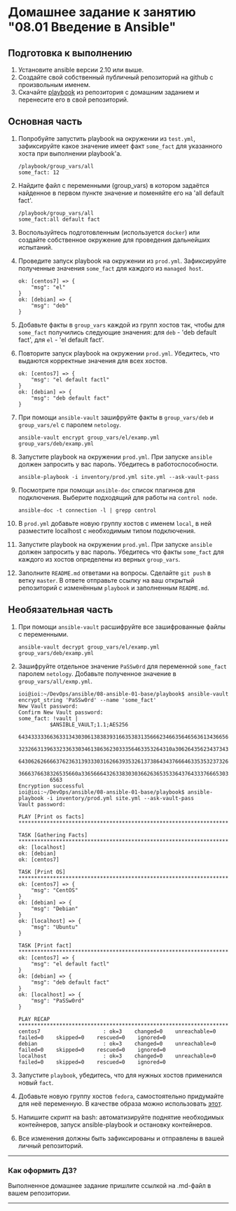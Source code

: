 # Домашнее задание к занятию "08.01 Введение в Ansible"

## Подготовка к выполнению
1. Установите ansible версии 2.10 или выше.
2. Создайте свой собственный публичный репозиторий на github с произвольным именем.
3. Скачайте [playbook](./playbook/) из репозитория с домашним заданием и перенесите его в свой репозиторий.

## Основная часть
1. Попробуйте запустить playbook на окружении из `test.yml`, зафиксируйте какое значение имеет факт `some_fact` для указанного хоста при выполнении playbook'a.

   ```
   /playbook/group_vars/all
   some_fact: 12 
   ```

2. Найдите файл с переменными (group_vars) в котором задаётся найденное в первом пункте значение и поменяйте его на 'all default fact'.

   ```
   /playbook/group_vars/all
   some_fact:all default fact
   ```

3. Воспользуйтесь подготовленным (используется `docker`) или создайте собственное окружение для проведения дальнейших испытаний.

4. Проведите запуск playbook на окружении из `prod.yml`. Зафиксируйте полученные значения `some_fact` для каждого из `managed host`.

   ```
   ok: [centos7] => {
       "msg": "el"
   }
   ok: [debian] => {
       "msg": "deb"
   }
   ```

5. Добавьте факты в `group_vars` каждой из групп хостов так, чтобы для `some_fact` получились следующие значения: для `deb` - 'deb default fact', для `el` - 'el default fact'.

6. Повторите запуск playbook на окружении `prod.yml`. Убедитесь, что выдаются корректные значения для всех хостов.

   ```
   ok: [centos7] => {
       "msg": "el default factl"
   }
   ok: [debian] => {
       "msg": "deb default fact"
   }
   ```

7. При помощи `ansible-vault` зашифруйте факты в `group_vars/deb` и `group_vars/el` с паролем `netology`.

   ```
   ansible-vault encrypt group_vars/el/examp.yml group_vars/deb/examp.yml
   ```

8. Запустите playbook на окружении `prod.yml`. При запуске `ansible` должен запросить у вас пароль. Убедитесь в работоспособности.

   ```
   ansible-playbook -i inventory/prod.yml site.yml --ask-vault-pass
   ```

9. Посмотрите при помощи `ansible-doc` список плагинов для подключения. Выберите подходящий для работы на `control node`.

   ```
   ansible-doc -t connection -l | grepp control
   ```

10. В `prod.yml` добавьте новую группу хостов с именем  `local`, в ней разместите localhost с необходимым типом подключения.

    

11. Запустите playbook на окружении `prod.yml`. При запуске `ansible` должен запросить у вас пароль. Убедитесь что факты `some_fact` для каждого из хостов определены из верных `group_vars`.

12. Заполните `README.md` ответами на вопросы. Сделайте `git push` в ветку `master`. В ответе отправьте ссылку на ваш открытый репозиторий с изменённым `playbook` и заполненным `README.md`.

## Необязательная часть

1. При помощи `ansible-vault` расшифруйте все зашифрованные файлы с переменными.

   ```
   ansible-vault decrypt group_vars/el/examp.yml group_vars/deb/examp.yml
   ```

2. Зашифруйте отдельное значение `PaSSw0rd` для переменной `some_fact` паролем `netology`. Добавьте полученное значение в `group_vars/all/exmp.yml`.

   ```
   ioi@ioi:~/DevOps/ansible/08-ansible-01-base/playbook$ ansible-vault encrypt_string 'PaSSw0rd' --name 'some_fact'
   New Vault password: 
   Confirm New Vault password: 
   some_fact: !vault |
             $ANSIBLE_VAULT;1.1;AES256
             64343333366363313430306138383931663538313566623466356465636134366565373461353431
             3232663139633233633034613863623033356463353264310a306264356234373436363834303433
             64306262666637623631393330316266393532613738643437666463353532373262613033356662
             3666376638326535660a336566643263383030366263653533643764333766653031323965306263
             6563
   Encryption successful
   ioi@ioi:~/DevOps/ansible/08-ansible-01-base/playbook$ ansible-playbook -i inventory/prod.yml site.yml --ask-vault-pass
   Vault password: 
   
   PLAY [Print os facts] ********************************************************************************************************************************
   
   TASK [Gathering Facts] *******************************************************************************************************************************
   ok: [localhost]
   ok: [debian]
   ok: [centos7]
   
   TASK [Print OS] **************************************************************************************************************************************
   ok: [centos7] => {
       "msg": "CentOS"
   }
   ok: [debian] => {
       "msg": "Debian"
   }
   ok: [localhost] => {
       "msg": "Ubuntu"
   }
   
   TASK [Print fact] ************************************************************************************************************************************
   ok: [centos7] => {
       "msg": "el default factl"
   }
   ok: [debian] => {
       "msg": "deb default fact"
   }
   ok: [localhost] => {
       "msg": "PaSSw0rd"
   }
   
   PLAY RECAP *******************************************************************************************************************************************
   centos7                    : ok=3    changed=0    unreachable=0    failed=0    skipped=0    rescued=0    ignored=0   
   debian                     : ok=3    changed=0    unreachable=0    failed=0    skipped=0    rescued=0    ignored=0   
   localhost                  : ok=3    changed=0    unreachable=0    failed=0    skipped=0    rescued=0    ignored=0   
   ```

3. Запустите `playbook`, убедитесь, что для нужных хостов применился новый `fact`.

4. Добавьте новую группу хостов `fedora`, самостоятельно придумайте для неё переменную. В качестве образа можно использовать [этот](https://hub.docker.com/r/pycontribs/fedora).

5. Напишите скрипт на bash: автоматизируйте поднятие необходимых контейнеров, запуск ansible-playbook и остановку контейнеров.

6. Все изменения должны быть зафиксированы и отправлены в вашей личный репозиторий.

---

### Как оформить ДЗ?

Выполненное домашнее задание пришлите ссылкой на .md-файл в вашем репозитории.

---
